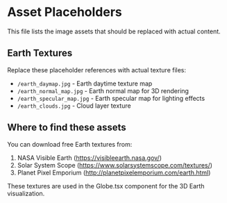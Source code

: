 
# Asset Placeholders

This file lists the image assets that should be replaced with actual content.

## Earth Textures
Replace these placeholder references with actual texture files:

- `/earth_daymap.jpg` - Earth daytime texture map
- `/earth_normal_map.jpg` - Earth normal map for 3D rendering
- `/earth_specular_map.jpg` - Earth specular map for lighting effects
- `/earth_clouds.jpg` - Cloud layer texture

## Where to find these assets

You can download free Earth textures from:
1. NASA Visible Earth (https://visibleearth.nasa.gov/)
2. Solar System Scope (https://www.solarsystemscope.com/textures/)
3. Planet Pixel Emporium (http://planetpixelemporium.com/earth.html)

These textures are used in the Globe.tsx component for the 3D Earth visualization.
